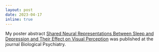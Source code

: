```yaml
---
layout: post
date: 2023-04-17
inline: true
---
```


My poster abstract <a href='https://doi.org/10.1016/j.biopsych.2023.02.556'>Shared Neural Representations Between Sleep and Depression and Their Effect on Visual Perception</a> was published at the journal Biological Psychiatry.